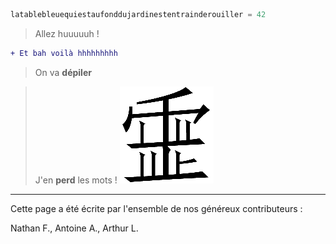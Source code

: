 [comment]: <> (A vous d'écrire ce qui vous passe par la tête !)

```python
latablebleuequiestaufonddujardinestentrainderouiller = 42
```

> Allez huuuuuh !

```diff
+ Et bah voilà hhhhhhhhh
```

> On va **dépiler**

> J'en **perd** les mots !
![Loss](/loss.png "Grande Perte")

---

Cette page a été écrite par l'ensemble de nos généreux contributeurs :

[comment]: <> (N'oubliez pas d'ajouter votre nom ici)
Nathan F., Antoine A., Arthur L.
